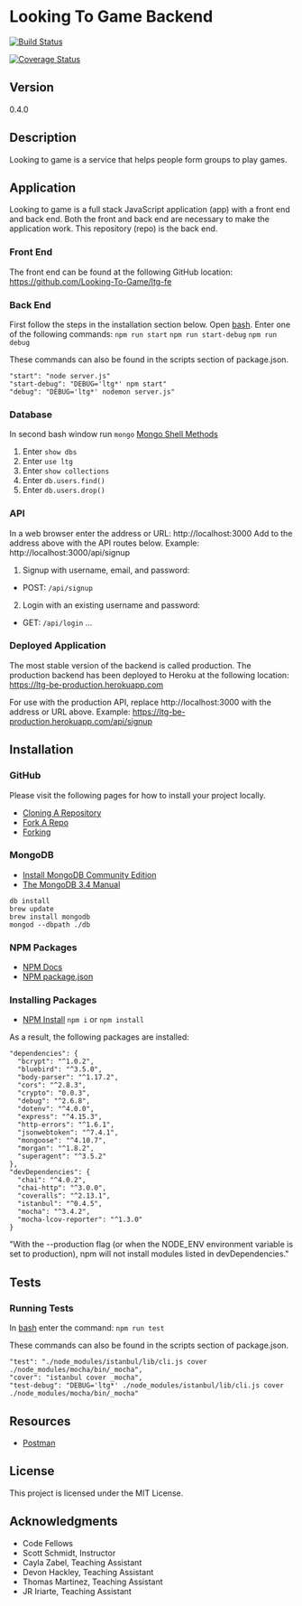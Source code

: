 # Looking To Game Backend

[![Build Status](https://travis-ci.org/Looking-To-Game/ltg-be.svg?branch=dev)](https://travis-ci.org/Looking-To-Game/ltg-be)

[![Coverage Status](https://coveralls.io/repos/github/Looking-To-Game/ltg-be/badge.svg?branch=master)](https://coveralls.io/github/Looking-To-Game/ltg-be?branch=master)

## Version
0.4.0

## Description
Looking to game is a service that helps people form groups to play games.

## Application
Looking to game is a full stack JavaScript application (app) with a front end and back end. Both the front and back end are necessary to make the application work. This repository (repo) is the back end.

### Front End
The front end can be found at the following GitHub location:
https://github.com/Looking-To-Game/ltg-fe

### Back End
First follow the steps in the installation section below.
Open [bash](https://en.wikipedia.org/wiki/Bash_(Unix_shell)).
Enter one of the following commands:
`npm run start`
`npm run start-debug`
`npm run debug`

These commands can also be found in the scripts section of package.json.
```
"start": "node server.js"
"start-debug": "DEBUG='ltg*' npm start"
"debug": "DEBUG='ltg*' nodemon server.js"
```

### Database
In second bash window run `mongo`
[Mongo Shell Methods](https://docs.mongodb.com/manual/reference/method/)
1. Enter `show dbs`
2. Enter `use ltg`
3. Enter `show collections`
4. Enter `db.users.find()`
5. Enter `db.users.drop()`

### API
In a web browser enter the address or URL:
http://localhost:3000
Add to the address above with the API routes below.
Example:
http://localhost:3000/api/signup

1. Signup with username, email, and password:
- POST: `/api/signup`
2. Login with an existing username and password:
- GET: `/api/login`
...

### Deployed Application
The most stable version of the backend is called production. The production backend has been deployed to Heroku at the following location:
https://ltg-be-production.herokuapp.com

For use with the production API, replace http://localhost:3000 with the address or URL above.
Example:
https://ltg-be-production.herokuapp.com/api/signup

## Installation

### GitHub
Please visit the following pages for how to install your project locally.
* [Cloning A Repository](https://help.github.com/articles/cloning-a-repository/)
* [Fork A Repo](https://help.github.com/articles/fork-a-repo/)
* [Forking](https://guides.github.com/activities/forking/)

### MongoDB
* [Install MongoDB Community Edition](https://docs.mongodb.com/manual/administration/install-community/)
* [The MongoDB 3.4 Manual](https://docs.mongodb.com/manual/#getting-started)
```
db install
brew update
brew install mongodb
mongod --dbpath ./db
```

### NPM Packages
* [NPM Docs](https://docs.npmjs.com)
* [NPM package.json](https://docs.npmjs.com/files/package.json)

### Installing Packages
* [NPM Install](https://docs.npmjs.com/cli/install)
`npm i` or `npm install`

As a result, the following packages are installed:
```
"dependencies": {
  "bcrypt": "^1.0.2",
  "bluebird": "^3.5.0",
  "body-parser": "^1.17.2",
  "cors": "^2.8.3",
  "crypto": "0.0.3",
  "debug": "^2.6.8",
  "dotenv": "^4.0.0",
  "express": "^4.15.3",
  "http-errors": "^1.6.1",
  "jsonwebtoken": "^7.4.1",
  "mongoose": "^4.10.7",
  "morgan": "^1.8.2",
  "superagent": "^3.5.2"
},
"devDependencies": {
  "chai": "^4.0.2",
  "chai-http": "^3.0.0",
  "coveralls": "^2.13.1",
  "istanbul": "^0.4.5",
  "mocha": "^3.4.2",
  "mocha-lcov-reporter": "^1.3.0"
}
```
"With the --production flag (or when the NODE_ENV environment variable is set to production), npm will not install modules listed in devDependencies."

## Tests

### Running Tests
In [bash](https://en.wikipedia.org/wiki/Bash_(Unix_shell)) enter the command:
`npm run test`

These commands can also be found in the scripts section of package.json.
```
"test": "./node_modules/istanbul/lib/cli.js cover ./node_modules/mocha/bin/_mocha",
"cover": "istanbul cover _mocha",
"test-debug": "DEBUG='ltg*' ./node_modules/istanbul/lib/cli.js cover ./node_modules/mocha/bin/_mocha"
```

## Resources
* [Postman](https://www.getpostman.com/docs/)

## License
This project is licensed under the MIT License.

## Acknowledgments
* Code Fellows
* Scott Schmidt, Instructor
* Cayla Zabel, Teaching Assistant
* Devon Hackley, Teaching Assistant
* Thomas Martinez, Teaching Assistant
* JR Iriarte, Teaching Assistant
